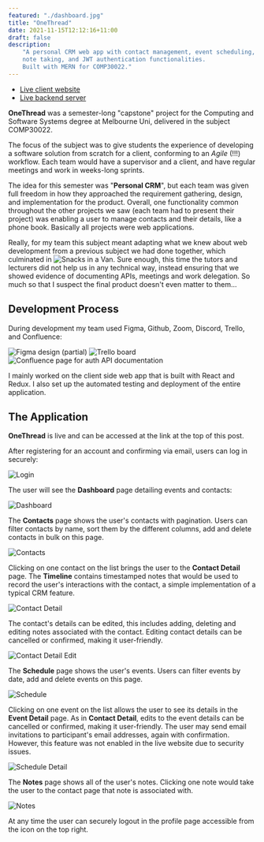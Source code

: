 ```yaml
---
featured: "./dashboard.jpg"
title: "OneThread"
date: 2021-11-15T12:12:16+11:00
draft: false
description:
    "A personal CRM web app with contact management, event scheduling,
    note taking, and JWT authentication functionalities.
    Built with MERN for COMP30022."
---
```


* [Live client website](https://spider55-fe.herokuapp.com)
* [Live backend server](https://spider55-api.herokuapp.com)

**OneThread** was a semester-long "capstone" project for the Computing and
Software Systems degree at Melbourne Uni, delivered in the subject COMP30022.

The focus of the subject was to give students the experience of developing a
software solution from scratch for a client, conforming to an *Agile* (!!!)
workflow. Each team would have a supervisor and a client, and have
regular meetings and work in weeks-long sprints.

The idea for this semester was "**Personal CRM**", but each team was given
full freedom in how they approached the requirement gathering, design, and
implementation for the product. Overall, one functionality common throughout
the other projects we saw (each team had to present their project) was
enabling a user to manage contacts and their details, like a phone book.
Basically all projects were web applications.

Really, for my team this subject meant adapting what we knew about web
development from a previous subject we had done together, which culminated in
![Snacks in a Van](https://jonjauhari.me/projects/snacks-in-a-van/). Sure
enough, this time the tutors and lecturers did not help us in any technical
way, instead ensuring that we showed evidence of documenting APIs, meetings
and work delegation. So much so that I suspect the final product doesn't even
matter to them...

## Development Process

During development my team used Figma, Github, Zoom, Discord, Trello, and
Confluence:

![Figma design (partial)](./figma.jpg)
![Trello board](./trello.jpg)
![Confluence page for auth API documentation](./confluence.jpg)

I mainly worked on the client side web app that is built with React and
Redux. I also set up the automated testing and deployment of the entire
application.

## The Application

**OneThread** is live and can be accessed at the link at the top of this post.

After registering for an account and confirming via email, users can log in
securely:

![Login](./login.jpg)

The user will see the **Dashboard** page detailing events and contacts:

![Dashboard](./dashboard.jpg)

The **Contacts** page shows the user's contacts with pagination. Users can
filter contacts by name, sort them by the different columns, add and delete
contacts in bulk on this page.

![Contacts](./contacts.jpg)

Clicking on one contact on the list brings the user to the **Contact Detail**
page. The **Timeline** contains timestamped notes that would be used to record
the user's interactions with the contact, a simple implementation of a typical
CRM feature.

![Contact Detail](./contact-detail.jpg)

The contact's details can be edited, this includes adding, deleting and
editing notes associated with the contact. Editing contact details can be
cancelled or confirmed, making it user-friendly.

![Contact Detail Edit](./contact-detail-edit.jpg)

The **Schedule** page shows the user's events. Users can filter events by
date, add and delete events on this page.

![Schedule](./schedule.jpg)

Clicking on one event on the list allows the user to see its details in the
**Event Detail** page. As in **Contact Detail**, edits to the event details
can be cancelled or confirmed, making it user-friendly. The user may send
email invitations to participant's email addresses, again with confirmation.
However, this feature was not enabled in the live website due to security
issues.

![Schedule Detail](./schedule-detail.jpg)

The **Notes** page shows all of the user's notes. Clicking one note would
take the user to the contact page that note is associated with.

![Notes](./notes.jpg)

At any time the user can securely logout in the profile page accessible from
the icon on the top right.
